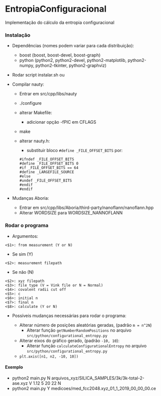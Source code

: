 # EntropiaConfiguracional
Implementação do cálculo da entropia configuracional

### Instalação

- Dependências (nomes podem variar para cada distribuição):
	- boost (boost, boost-devel, boost-graph)
	- python (python2, python2-devel, python2-matplotlib, python2-numpy, python2-tkinter, python2-graphviz)

- Rodar script instalar.sh ou

- Compilar nauty:
	- Entrar em src/cpp/libs/nauty
	- ./configure
	- alterar Makefile:
		- adicionar opção -fPIC em CFLAGS
	- make
	- alterar nauty.h:
		- substituir bloco `#define _FILE_OFFSET_BITS` por:

		```
		#ifndef _FILE_OFFSET_BITS
		#define _FILE_OFFSET_BITS 0
		#if _FILE_OFFSET_BITS == 64
		#define _LARGEFILE_SOURCE
		#else
		#undef _FILE_OFFSET_BITS
		#endif
		#endif
		```

- Mudanças Aboria:
	- Entrar em src/cpp/libs/Aboria/third-party/nanoflann/nanoflann.hpp
	- Alterar WORDSIZE para WORDSIZE_NANNOFLANN

### Rodar o programa

- Argumentos:

```
<$1>: from measurement (Y or N)
```

- Se sim (Y)

```
<$2>: measurement filepath
```

- Se não (N)

```
<$2>: xyz filepath
<$3>: file type (V = Vink file or N = Normal)
<$4>: covalent radii cut off
<$5>: c
<$6>: initial n
<$7>: final n
<$8>: calculate (Y or N)
```

- Possíveis mudanças necessárias para rodar o programa:

    - Alterar número de posições aleatórias geradas, (padrão `m = n^2N`)
        - Alterar função `getNumberRandomPositions` no arquivo `src/python/configurational_entropy.py`
    - Alterar eixos do gráfico gerado, (padrão `-10, 10`):
        - Alterar função `calculateConfigurationalEntropy` no arquivo `src/python/configurational_entropy.py`
	- `plt.axis([n1, n2, -10, 10])`

#### Exemplo

- python2 main.py N arquivos_xyz/SILICA_SAMPLES/3k/3k-total-2-ase.xyz V 1.12 5 20 22 N
- python2 main.py Y medicoes/med_fcc2048.xyz_01_1_2019_00_00_00.ce
